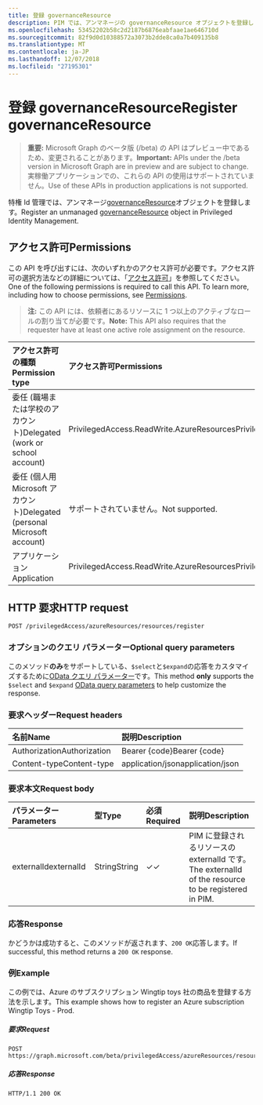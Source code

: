 ```yaml
---
title: 登録 governanceResource
description: PIM では、アンマネージの governanceResource オブジェクトを登録します。
ms.openlocfilehash: 53452202b58c2d2187b6876eabfaae1ae646710d
ms.sourcegitcommit: 82f9d0d10388572a3073b2dde8ca0a7b409135b8
ms.translationtype: MT
ms.contentlocale: ja-JP
ms.lasthandoff: 12/07/2018
ms.locfileid: "27195301"
---
```

# <a name="register-governanceresource"></a><span data-ttu-id="2f1e5-103">登録 governanceResource</span><span class="sxs-lookup"><span data-stu-id="2f1e5-103">Register governanceResource</span></span>

> <span data-ttu-id="2f1e5-104">**重要:** Microsoft Graph のベータ版 (/beta) の API はプレビュー中であるため、変更されることがあります。</span><span class="sxs-lookup"><span data-stu-id="2f1e5-104">**Important:** APIs under the /beta version in Microsoft Graph are in preview and are subject to change.</span></span> <span data-ttu-id="2f1e5-105">実稼働アプリケーションでの、これらの API の使用はサポートされていません。</span><span class="sxs-lookup"><span data-stu-id="2f1e5-105">Use of these APIs in production applications is not supported.</span></span>

<span data-ttu-id="2f1e5-106">特権 Id 管理では、アンマネージ[governanceResource](../resources/governanceresource.md)オブジェクトを登録します。</span><span class="sxs-lookup"><span data-stu-id="2f1e5-106">Register an unmanaged [governanceResource](../resources/governanceresource.md) object in Privileged Identity Management.</span></span>

## <a name="permissions"></a><span data-ttu-id="2f1e5-107">アクセス許可</span><span class="sxs-lookup"><span data-stu-id="2f1e5-107">Permissions</span></span>
<span data-ttu-id="2f1e5-p102">この API を呼び出すには、次のいずれかのアクセス許可が必要です。アクセス許可の選択方法などの詳細については、「[アクセス許可](/graph/permissions-reference)」を参照してください。</span><span class="sxs-lookup"><span data-stu-id="2f1e5-p102">One of the following permissions is required to call this API. To learn more, including how to choose permissions, see [Permissions](/graph/permissions-reference).</span></span>

><span data-ttu-id="2f1e5-110">**注:** この API には、依頼者にあるリソースに 1 つ以上のアクティブなロールの割り当てが必要です。</span><span class="sxs-lookup"><span data-stu-id="2f1e5-110">**Note:** This API also requires that the requester have at least one active role assignment on the resource.</span></span>

|<span data-ttu-id="2f1e5-111">アクセス許可の種類</span><span class="sxs-lookup"><span data-stu-id="2f1e5-111">Permission type</span></span>      | <span data-ttu-id="2f1e5-112">アクセス許可</span><span class="sxs-lookup"><span data-stu-id="2f1e5-112">Permissions</span></span>              |
|:--------------------|:---------------------------------------------------------|
|<span data-ttu-id="2f1e5-113">委任 (職場または学校のアカウント)</span><span class="sxs-lookup"><span data-stu-id="2f1e5-113">Delegated (work or school account)</span></span> | <span data-ttu-id="2f1e5-114">PrivilegedAccess.ReadWrite.AzureResources</span><span class="sxs-lookup"><span data-stu-id="2f1e5-114">PrivilegedAccess.ReadWrite.AzureResources</span></span>  |
|<span data-ttu-id="2f1e5-115">委任 (個人用 Microsoft アカウント)</span><span class="sxs-lookup"><span data-stu-id="2f1e5-115">Delegated (personal Microsoft account)</span></span> | <span data-ttu-id="2f1e5-116">サポートされていません。</span><span class="sxs-lookup"><span data-stu-id="2f1e5-116">Not supported.</span></span>    |
|<span data-ttu-id="2f1e5-117">アプリケーション</span><span class="sxs-lookup"><span data-stu-id="2f1e5-117">Application</span></span> | <span data-ttu-id="2f1e5-118">PrivilegedAccess.ReadWrite.AzureResources</span><span class="sxs-lookup"><span data-stu-id="2f1e5-118">PrivilegedAccess.ReadWrite.AzureResources</span></span> |

## <a name="http-request"></a><span data-ttu-id="2f1e5-119">HTTP 要求</span><span class="sxs-lookup"><span data-stu-id="2f1e5-119">HTTP request</span></span>
<!-- { "blockType": "ignored" } -->
```http
POST /privilegedAccess/azureResources/resources/register
```

### <a name="optional-query-parameters"></a><span data-ttu-id="2f1e5-120">オプションのクエリ パラメーター</span><span class="sxs-lookup"><span data-stu-id="2f1e5-120">Optional query parameters</span></span>
<span data-ttu-id="2f1e5-121">このメソッド**のみ**をサポートしている、`$select`と`$expand`の応答をカスタマイズするために[OData クエリ パラメーター](/graph/query-parameters)です。</span><span class="sxs-lookup"><span data-stu-id="2f1e5-121">This method **only** supports the `$select` and `$expand` [OData query parameters](/graph/query-parameters) to help customize the response.</span></span>

### <a name="request-headers"></a><span data-ttu-id="2f1e5-122">要求ヘッダー</span><span class="sxs-lookup"><span data-stu-id="2f1e5-122">Request headers</span></span>
| <span data-ttu-id="2f1e5-123">名前</span><span class="sxs-lookup"><span data-stu-id="2f1e5-123">Name</span></span>      |<span data-ttu-id="2f1e5-124">説明</span><span class="sxs-lookup"><span data-stu-id="2f1e5-124">Description</span></span>|
|:----------|:----------|
| <span data-ttu-id="2f1e5-125">Authorization</span><span class="sxs-lookup"><span data-stu-id="2f1e5-125">Authorization</span></span>  | <span data-ttu-id="2f1e5-126">Bearer {code}</span><span class="sxs-lookup"><span data-stu-id="2f1e5-126">Bearer {code}</span></span>|
| <span data-ttu-id="2f1e5-127">Content-type</span><span class="sxs-lookup"><span data-stu-id="2f1e5-127">Content-type</span></span>  | <span data-ttu-id="2f1e5-128">application/json</span><span class="sxs-lookup"><span data-stu-id="2f1e5-128">application/json</span></span>|

### <a name="request-body"></a><span data-ttu-id="2f1e5-129">要求本文</span><span class="sxs-lookup"><span data-stu-id="2f1e5-129">Request body</span></span>

|<span data-ttu-id="2f1e5-130">パラメーター</span><span class="sxs-lookup"><span data-stu-id="2f1e5-130">Parameters</span></span>      |<span data-ttu-id="2f1e5-131">型</span><span class="sxs-lookup"><span data-stu-id="2f1e5-131">Type</span></span>                 |<span data-ttu-id="2f1e5-132">必須</span><span class="sxs-lookup"><span data-stu-id="2f1e5-132">Required</span></span> |<span data-ttu-id="2f1e5-133">説明</span><span class="sxs-lookup"><span data-stu-id="2f1e5-133">Description</span></span>|
|:-------------|:----------------------|:--------|:----------|
|<span data-ttu-id="2f1e5-134">externalId</span><span class="sxs-lookup"><span data-stu-id="2f1e5-134">externalId</span></span>    |<span data-ttu-id="2f1e5-135">String</span><span class="sxs-lookup"><span data-stu-id="2f1e5-135">String</span></span>                 |<span data-ttu-id="2f1e5-136">✓</span><span class="sxs-lookup"><span data-stu-id="2f1e5-136">✓</span></span>        |<span data-ttu-id="2f1e5-137">PIM に登録されるリソースの externalId です。</span><span class="sxs-lookup"><span data-stu-id="2f1e5-137">The externalId of the resource to be registered in PIM.</span></span>|

### <a name="response"></a><span data-ttu-id="2f1e5-138">応答</span><span class="sxs-lookup"><span data-stu-id="2f1e5-138">Response</span></span>
<span data-ttu-id="2f1e5-139">かどうかは成功すると、このメソッドが返されます、`200 OK`応答します。</span><span class="sxs-lookup"><span data-stu-id="2f1e5-139">If successful, this method returns a `200 OK` response.</span></span>

### <a name="example"></a><span data-ttu-id="2f1e5-140">例</span><span class="sxs-lookup"><span data-stu-id="2f1e5-140">Example</span></span>
<span data-ttu-id="2f1e5-141">この例では、Azure のサブスクリプション Wingtip toys 社の商品を登録する方法を示します。</span><span class="sxs-lookup"><span data-stu-id="2f1e5-141">This example shows how to register an Azure subscription Wingtip Toys - Prod.</span></span>
<!-- {
  "blockType": "request",
  "name": "get_governanceresource"
}-->
##### <a name="request"></a><span data-ttu-id="2f1e5-142">要求</span><span class="sxs-lookup"><span data-stu-id="2f1e5-142">Request</span></span>
```http
POST https://graph.microsoft.com/beta/privilegedAccess/azureResources/resources/register
```
##### <a name="response"></a><span data-ttu-id="2f1e5-143">応答</span><span class="sxs-lookup"><span data-stu-id="2f1e5-143">Response</span></span>
<!-- {
  "blockType": "response",
  "truncated": false,
  "@odata.type": "microsoft.graph.governanceResource"
} -->
```http
HTTP/1.1 200 OK
```

<!-- uuid: 8fcb5dbc-d5aa-4681-8e31-b001d5168d79
2015-10-25 14:57:30 UTC -->
<!-- {
  "type": "#page.annotation",
  "description": "Register governanceResource",
  "keywords": "",
  "section": "documentation",
  "tocPath": ""
}-->
